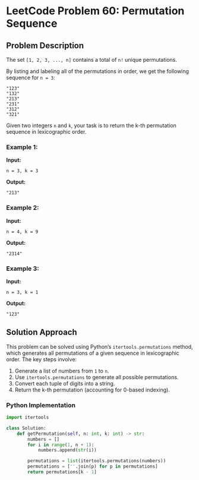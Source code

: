 
# LeetCode Problem 60: Permutation Sequence

## Problem Description

The set `[1, 2, 3, ..., n]` contains a total of `n!` unique permutations.

By listing and labeling all of the permutations in order, we get the following sequence for `n = 3`:

```
"123"
"132"
"213"
"231"
"312"
"321"
```

Given two integers `n` and `k`, your task is to return the k-th permutation sequence in lexicographic order.

### Example 1:
**Input:**
```
n = 3, k = 3
```
**Output:**
```
"213"
```

### Example 2:
**Input:**
```
n = 4, k = 9
```
**Output:**
```
"2314"
```

### Example 3:
**Input:**
```
n = 3, k = 1
```
**Output:**
```
"123"
```

## Solution Approach

This problem can be solved using Python’s `itertools.permutations` method, which generates all permutations of a given sequence in lexicographic order. The key steps involve:

1. Generate a list of numbers from `1` to `n`.
2. Use `itertools.permutations` to generate all possible permutations.
3. Convert each tuple of digits into a string.
4. Return the k-th permutation (accounting for 0-based indexing).

### Python Implementation

```python
import itertools

class Solution:
    def getPermutation(self, n: int, k: int) -> str:
        numbers = []
        for i in range(1, n + 1):
            numbers.append(str(i))

        permutations = list(itertools.permutations(numbers))
        permutations = [''.join(p) for p in permutations]
        return permutations[k - 1]

```

